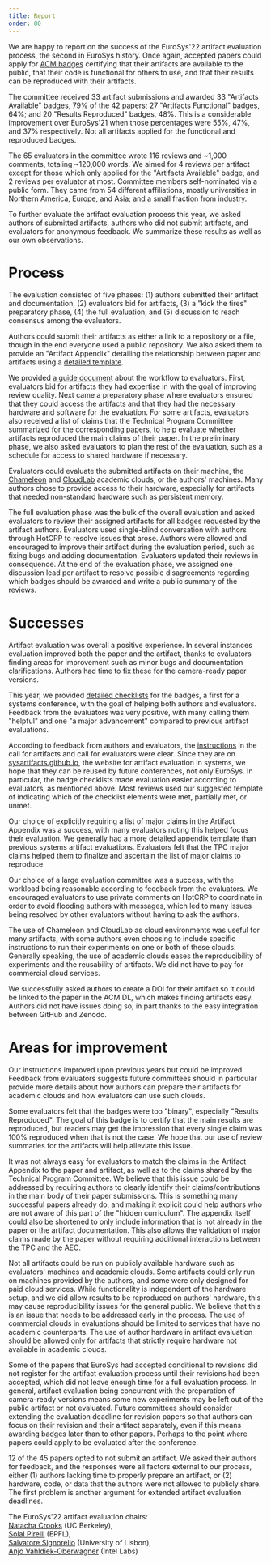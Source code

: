 ```yaml
---
title: Report
order: 80
---
```


We are happy to report on the success of the EuroSys'22 artifact evaluation process, the second in EuroSys history.
Once again, accepted papers could apply for [ACM badges](https://www.acm.org/publications/policies/artifact-review-and-badging-current) certifying
that their artifacts are available to the public, that their code is functional for others to use, and that their results can be reproduced with their artifacts.

The committee received 33 artifact submissions and awarded 33 "Artifacts Available" badges, 79% of the 42 papers; 27 "Artifacts Functional" badges, 64%;
and 20 "Results Reproduced" badges, 48%. This is a considerable improvement over EuroSys'21 when those percentages were 55%, 47%, and 37% respectively.
Not all artifacts applied for the functional and reproduced badges.

The 65 evaluators in the committee wrote 116 reviews and ~1,000 comments, totaling ~120,000 words.
We aimed for 4 reviews per artifact except for those which only applied for the "Artifacts Available" badge, and 2 reviews per evaluator at most.
Committee members self-nominated via a public form. They came from 54 different affiliations, mostly universities in Northern America, Europe, and Asia; and a small fraction from industry.

To further evaluate the artifact evaluation process this year, we asked authors of submitted artifacts, authors who did not submit artifacts, and evaluators for anonymous feedback.
We summarize these results as well as our own observations.

# Process

The evaluation consisted of five phases: (1) authors submitted their artifact and documentation, (2) evaluators bid for artifacts,
(3) a "kick the tires" preparatory phase, (4) the full evaluation, and (5) discussion to reach consensus among the evaluators.

Authors could submit their artifacts as either a link to a repository or a file, though in the end everyone used a public repository.
We also asked them to provide an "Artifact Appendix" detailing the relationship between paper and artifacts using a [detailed template](https://sysartifacts.github.io/eurosys2022/instructions#artifact-appendix).

We provided [a guide document](https://sysartifacts.github.io/eurosys2022/guide) about the workflow to evaluators.
First, evaluators bid for artifacts they had expertise in with the goal of improving review quality.
Next came a preparatory phase where evaluators ensured that they could access the artifacts and that they had the necessary hardware and software for the evaluation.
For some artifacts, evaluators also received a list of claims that the Technical Program Committee summarized for the corresponding papers, to help evaluate whether artifacts reproduced the main claims of their paper.
In the preliminary phase, we also asked evaluators to plan the rest of the evaluation, such as a schedule for access to shared hardware if necessary.

Evaluators could evaluate the submitted artifacts on their machine, the [Chameleon](https://www.chameleoncloud.org/) and [CloudLab](https://www.cloudlab.us/) academic clouds, or the authors' machines.
Many authors chose to provide access to their hardware, especially for artifacts that needed non-standard hardware such as persistent memory.

The full evaluation phase was the bulk of the overall evaluation and asked evaluators to review their assigned artifacts for all badges requested by the artifact authors.
Evaluators used single-blind conversation with authors through HotCRP to resolve issues that arose.
Authors were allowed and encouraged to improve their artifact during the evaluation period,
such as fixing bugs and adding documentation. Evaluators updated their reviews in consequence.
At the end of the evaluation phase, we assigned one discussion lead per artifact to resolve possible disagreements regarding which badges should be awarded and write a public summary of the reviews.

# Successes

Artifact evaluation was overall a positive experience. In several instances evaluation improved both the paper and the artifact,
thanks to evaluators finding areas for improvement such as minor bugs and documentation clarifications.
Authors had time to fix these for the camera-ready paper versions.

This year, we provided [detailed checklists](https://sysartifacts.github.io/eurosys2022/badges#checklists) for the badges, a first for a systems conference, with the goal of helping both authors and evaluators.
Feedback from the evaluators was very positive, with many calling them "helpful" and one "a major advancement" compared to previous artifact evaluations.

According to feedback from authors and evaluators, the [instructions](https://sysartifacts.github.io/eurosys2022/) in the call for artifacts and call for evaluators were clear.
Since they are on [sysartifacts.github.io](http://sysartifacts.github.io), the website for artifact evaluation in systems, we hope that they can be reused by future conferences, not only EuroSys.
In particular, the badge checklists made evaluation easier according to evaluators, as mentioned above. Most reviews used our suggested template of indicating which of the checklist elements were met, partially met, or unmet.

Our choice of explicitly requiring a list of major claims in the Artifact Appendix was a success, with many evaluators noting this helped focus their evaluation.
We generally had a more detailed appendix template than previous systems artifact evaluations. Evaluators felt that the TPC major claims helped them to finalize and ascertain the list of major claims to reproduce.

Our choice of a large evaluation committee was a success, with the workload being reasonable according to feedback from the evaluators.
We encouraged evaluators to use private comments on HotCRP to coordinate in order to avoid flooding authors with messages, which led to many issues being resolved by other evaluators without having to ask the authors.

The use of Chameleon and CloudLab as cloud environments was useful for many artifacts, with some authors even choosing to include specific instructions to run their experiments on one or both of these clouds.
Generally speaking, the use of academic clouds eases the reproducibility of experiments and the reusability of artifacts. We did not have to pay for commercial cloud services.

We successfully asked authors to create a DOI for their artifact so it could be linked to the paper in the ACM DL, which makes finding artifacts easy.
Authors did not have issues doing so, in part thanks to the easy integration between GitHub and Zenodo.

# Areas for improvement

Our instructions improved upon previous years but could be improved.
Feedback from evaluators suggests future committees should in particular provide more details about how authors can prepare their artifacts for academic clouds and how evaluators can use such clouds.

Some evaluators felt that the badges were too "binary", especially "Results Reproduced".
The goal of this badge is to certify that the main results are reproduced, but readers may get the impression that every single claim was 100% reproduced when that is not the case.
We hope that our use of review summaries for the artifacts will help alleviate this issue.

It was not always easy for evaluators to match the claims in the Artifact Appendix to the paper and artifact, as well as to the claims shared by the Technical Program Committee.
We believe that this issue could be addressed by requiring authors to clearly identify their claims/contributions in the main body of their paper submissions.
This is something many successful papers already do, and making it explicit could help authors who are not aware of this part of the "hidden curriculum".
The appendix itself could also be shortened to only include information that is not already in the paper or the artifact documentation.
This also allows the validation of major claims made by the paper without requiring additional interactions between the TPC and the AEC.

Not all artifacts could be run on publicly available hardware such as evaluators' machines and academic clouds.
Some artifacts could only run on machines provided by the authors, and some were only designed for paid cloud services.
While functionality is independent of the hardware setup, and we did allow results to be reproduced on authors' hardware, this may cause reproducibility issues for the general public.
We believe that this is an issue that needs to be addressed early in the process. The use of commercial clouds in evaluations should be limited to services that have no academic counterparts.
The use of author hardware in artifact evaluation should be allowed only for artifacts that strictly require hardware not available in academic clouds.

Some of the papers that EuroSys had accepted conditional to revisions did not register for the artifact evaluation process until their revisions had been accepted,
which did not leave enough time for a full evaluation process.
In general, artifact evaluation being concurrent with the preparation of camera-ready versions means some new experiments may be left out of the public artifact or not evaluated.
Future committees should consider extending the evaluation deadline for revision papers so that authors can focus on their revision and their artifact separately,
even if this means awarding badges later than to other papers. Perhaps to the point where papers could apply to be evaluated after the conference.

12 of the 45 papers opted to not submit an artifact.
We asked their authors for feedback, and the responses were all factors external to our process, either (1) authors lacking time to properly prepare an artifact,
or (2) hardware, code, or data that the authors were not allowed to publicly share. The first problem is another argument for extended artifact evaluation deadlines.


The EuroSys'22 artifact evaluation chairs:  
[Natacha Crooks](https://nacrooks.github.io/) (UC Berkeley),  
[Solal Pirelli](https://dslab.epfl.ch/people/pirelli/) (EPFL),  
[Salvatore Signorello](https://ciencias.ulisboa.pt/perfil/ssignorello) (University of Lisbon),  
[Anjo Vahldiek-Oberwagner](https://vahldiek.github.io/) (Intel Labs)
